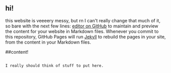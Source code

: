 ## hi!

this website is veeeery messy, but rn I can't really change that much of it, so bare with the next few lines: [editor on GitHub](https://github.com/Spiff2001/spiff2001.github.io/edit/main/index.md) to maintain and preview the content for your website in Markdown files.
Whenever you commit to this repository, GitHub Pages will run [Jekyll](https://jekyllrb.com/) to rebuild the pages in your site, from the content in your Markdown files.

##content!

```markdown

I really should think of stuff to put here.


